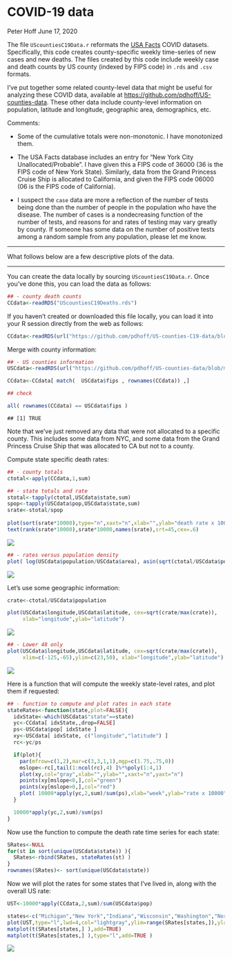 COVID-19 data
================
Peter Hoff
June 17, 2020

The file `UScountiesC19Data.r` reformats the [USA
Facts](https://usafacts.org/visualizations/coronavirus-covid-19-spread-map/)
COVID datasets. Specifically, this code creates county-specific weekly
time-series of new cases and new deaths. The files created by this code
include weekly case and death counts by US county (indexed by FIPS code)
in `.rds` and `.csv` formats.

I’ve put together some related county-level data that might be useful
for analyzing these COVID data, available at
<https://github.com/pdhoff/US-counties-data>. These other data include
county-level information on population, latitude and longitude,
geographic area, demographics, etc.

Comments:

  - Some of the cumulative totals were non-monotonic. I have monotonized
    them.

  - The USA Facts database includes an entry for “New York City
    Unallocated/Probable”. I have given this a FIPS code of 36000 (36 is
    the FIPS code of New York State). Similarly, data from the Grand
    Princess Cruise Ship is allocated to California, and given the FIPS
    code 06000 (06 is the FIPS code of California).

  - I suspect the `case` data are more a reflection of the number of
    tests being done than the number of people in the population who
    have the disease. The number of cases is a nondecreasing function of
    the number of tests, and reasons for and rates of testing may vary
    greatly by county. If someone has some data on the number of
    positive tests among a random sample from any population, please let
    me know.

-----

What follows below are a few descriptive plots of the data.

-----

You can create the data locally by sourcing `UScountiesC19Data.r`. Once
you’ve done this, you can load the data as follows:

``` r
## - county death counts
CCdata<-readRDS("UScountiesC19Deaths.rds") 
```

If you haven’t created or downloaded this file locally, you can load it
into your R session directly from the web as follows:

``` r
CCdata<-readRDS(url("https://github.com/pdhoff/US-counties-C19-data/blob/master/UScountiesC19Deaths.rds?raw=true"))   
```

Merge with county information:

``` r
## - US counties information 
USCdata<-readRDS(url("https://github.com/pdhoff/US-counties-data/blob/master/UScounties.rds?raw=true"))  

CCdata<-CCdata[ match(  USCdata$fips , rownames(CCdata)) ,] 

## check 

all( rownames(CCdata) == USCdata$fips )
```

    ## [1] TRUE

Note that we’ve just removed any data that were not allocated to a
specific county. This includes some data from NYC, and some data from
the Grand Princess Cruise Ship that was allocated to CA but not to a
county.

Compute state specific death rates:

``` r
## - county totals 
ctotal<-apply(CCdata,1,sum)

## - state totals and rate
stotal<-tapply(ctotal,USCdata$state,sum)
spop<-tapply(USCdata$pop,USCdata$state,sum) 
srate<-stotal/spop 
  
plot(sort(srate*10000),type="n",xaxt="n",xlab="",ylab="death rate x 10000")
text(rank(srate*10000),srate*10000,names(srate),srt=45,cex=.6) 
```

![](README_files/figure-gfm/unnamed-chunk-4-1.png)<!-- -->

``` r
## - rates versus population density 
plot( log(USCdata$population/USCdata$area), asin(sqrt(ctotal/USCdata$population )))
```

![](README_files/figure-gfm/unnamed-chunk-4-2.png)<!-- -->

Let’s use some geographic information:

``` r
crate<-ctotal/USCdata$population 

plot(USCdata$longitude,USCdata$latitude, cex=sqrt(crate/max(crate)),
     xlab="longitude",ylab="latitude")
```

![](README_files/figure-gfm/unnamed-chunk-5-1.png)<!-- -->

``` r
## - Lower 48 only
plot(USCdata$longitude,USCdata$latitude, cex=sqrt(crate/max(crate)),
     xlim=c(-125,-65),ylim=c(23,50), xlab="longitude",ylab="latitude")
```

![](README_files/figure-gfm/unnamed-chunk-5-2.png)<!-- -->

Here is a function that will compute the weekly state-level rates, and
plot them if requested:

``` r
## - function to compute and plot rates in each state 
stateRates<-function(state,plot=FALSE){
  idxState<-which(USCdata$"state"==state)
  yc<-CCdata[ idxState,,drop=FALSE]
  ps<-USCdata$pop[ idxState ]
  xy<-USCdata[ idxState, c("longitude","latitude") ]
  rc<-yc/ps

  if(plot){
    par(mfrow=c(1,2),mar=c(3,3,1,1),mgp=c(1.75,.75,0))
    mslope<-rc[,tail(1:ncol(rc),4) ]%*%poly(1:4,1)
    plot(xy,col="gray",xlab="",ylab="",xaxt="n",yaxt="n")
    points(xy[mslope<0,],col="green")
    points(xy[mslope>0,],col="red")
    plot( 10000*apply(yc,2,sum)/sum(ps),xlab="week",ylab="rate x 10000")
  }

  10000*apply(yc,2,sum)/sum(ps)
}
```

Now use the function to compute the death rate time series for each
state:

``` r
SRates<-NULL
for(st in sort(unique(USCdata$state)) ){
  SRates<-rbind(SRates, stateRates(st) )
}
rownames(SRates)<- sort(unique(USCdata$state))
```

Now we will plot the rates for some states that I’ve lived in, along
with the overall US rate:

``` r
UST<-10000*apply(CCdata,2,sum)/sum(USCdata$pop)

states<-c("Michigan","New York","Indiana","Wisconsin","Washington","North Carolina")
plot(UST,type="l",lwd=4,col="lightgray",ylim=range(SRates[states,]),ylab="weekly rate per 10000",xlab="week")
matplot(t(SRates[states,] ),add=TRUE)
matplot(t(SRates[states,] ),type="l",add=TRUE )
```

![](README_files/figure-gfm/unnamed-chunk-8-1.png)<!-- -->
